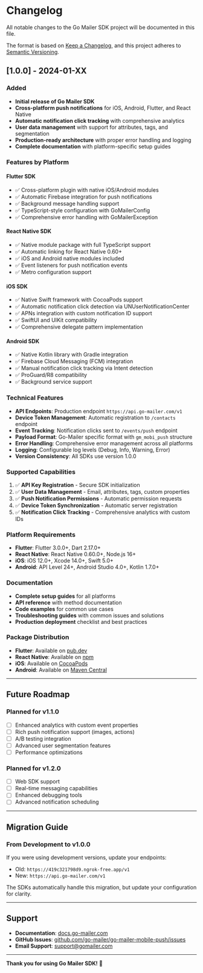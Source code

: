 # Changelog

All notable changes to the Go Mailer SDK project will be documented in this file.

The format is based on [Keep a Changelog](https://keepachangelog.com/en/1.0.0/),
and this project adheres to [Semantic Versioning](https://semver.org/spec/v2.0.0.html).

## [1.0.0] - 2024-01-XX

### Added
- **Initial release of Go Mailer SDK**
- **Cross-platform push notifications** for iOS, Android, Flutter, and React Native
- **Automatic notification click tracking** with comprehensive analytics
- **User data management** with support for attributes, tags, and segmentation
- **Production-ready architecture** with proper error handling and logging
- **Complete documentation** with platform-specific setup guides

### Features by Platform

#### Flutter SDK
- ✅ Cross-platform plugin with native iOS/Android modules
- ✅ Automatic Firebase integration for push notifications
- ✅ Background message handling support
- ✅ TypeScript-style configuration with GoMailerConfig
- ✅ Comprehensive error handling with GoMailerException

#### React Native SDK
- ✅ Native module package with full TypeScript support
- ✅ Automatic linking for React Native 0.60+
- ✅ iOS and Android native modules included
- ✅ Event listeners for push notification events
- ✅ Metro configuration support

#### iOS SDK
- ✅ Native Swift framework with CocoaPods support
- ✅ Automatic notification click detection via UNUserNotificationCenter
- ✅ APNs integration with custom notification ID support
- ✅ SwiftUI and UIKit compatibility
- ✅ Comprehensive delegate pattern implementation

#### Android SDK
- ✅ Native Kotlin library with Gradle integration
- ✅ Firebase Cloud Messaging (FCM) integration
- ✅ Manual notification click tracking via Intent detection
- ✅ ProGuard/R8 compatibility
- ✅ Background service support

### Technical Features
- **API Endpoints**: Production endpoint `https://api.go-mailer.com/v1`
- **Device Token Management**: Automatic registration to `/contacts` endpoint
- **Event Tracking**: Notification clicks sent to `/events/push` endpoint
- **Payload Format**: Go-Mailer specific format with `gm_mobi_push` structure
- **Error Handling**: Comprehensive error management across all platforms
- **Logging**: Configurable log levels (Debug, Info, Warning, Error)
- **Version Consistency**: All SDKs use version 1.0.0

### Supported Capabilities
1. ✅ **API Key Registration** - Secure SDK initialization
2. ✅ **User Data Management** - Email, attributes, tags, custom properties
3. ✅ **Push Notification Permissions** - Automatic permission requests
4. ✅ **Device Token Synchronization** - Automatic server registration
5. ✅ **Notification Click Tracking** - Comprehensive analytics with custom IDs

### Platform Requirements
- **Flutter**: Flutter 3.0.0+, Dart 2.17.0+
- **React Native**: React Native 0.60.0+, Node.js 16+
- **iOS**: iOS 12.0+, Xcode 14.0+, Swift 5.0+
- **Android**: API Level 24+, Android Studio 4.0+, Kotlin 1.7.0+

### Documentation
- **Complete setup guides** for all platforms
- **API reference** with method documentation
- **Code examples** for common use cases
- **Troubleshooting guides** with common issues and solutions
- **Production deployment** checklist and best practices

### Package Distribution
- **Flutter**: Available on [pub.dev](https://pub.dev/packages/go_mailer)
- **React Native**: Available on [npm](https://www.npmjs.com/package/go-mailer)
- **iOS**: Available on [CocoaPods](https://cocoapods.org/pods/GoMailer)
- **Android**: Available on [Maven Central](https://search.maven.org/artifact/com.gomailer/go-mailer)

---

## Future Roadmap

### Planned for v1.1.0
- [ ] Enhanced analytics with custom event properties
- [ ] Rich push notification support (images, actions)
- [ ] A/B testing integration
- [ ] Advanced user segmentation features
- [ ] Performance optimizations

### Planned for v1.2.0
- [ ] Web SDK support
- [ ] Real-time messaging capabilities
- [ ] Enhanced debugging tools
- [ ] Advanced notification scheduling

---

## Migration Guide

### From Development to v1.0.0
If you were using development versions, update your endpoints:
- Old: `https://419c321798d9.ngrok-free.app/v1`
- New: `https://api.go-mailer.com/v1`

The SDKs automatically handle this migration, but update your configuration for clarity.

---

## Support

- **Documentation**: [docs.go-mailer.com](https://docs.go-mailer.com)
- **GitHub Issues**: [github.com/go-mailer/go-mailer-mobile-push/issues](https://github.com/go-mailer/go-mailer-mobile-push/issues)
- **Email Support**: support@gomailer.com

---

**Thank you for using Go Mailer SDK!** 🚀
